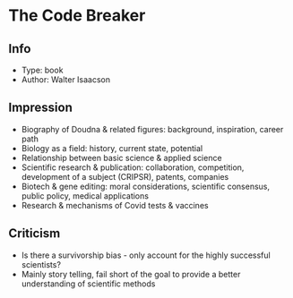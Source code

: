 # The Code Breaker

## Info
- Type: book
- Author: Walter Isaacson

## Impression
- Biography of Doudna & related figures: background, inspiration, career path
- Biology as a field: history, current state, potential
- Relationship between basic science & applied science
- Scientific research & publication: collaboration, competition, development of a subject (CRIPSR), patents, companies
- Biotech & gene editing: moral considerations, scientific consensus, public policy, medical applications
- Research & mechanisms of Covid tests & vaccines

## Criticism
- Is there a survivorship bias - only account for the highly successful scientists?
- Mainly story telling, fail short of the goal to provide a better understanding of scientific methods